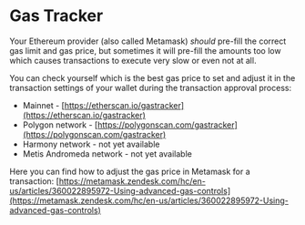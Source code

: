 # Gas Tracker

Your Ethereum provider (also called Metamask) _should_ pre-fill the correct gas limit and gas price, but sometimes it will pre-fill the amounts too low which causes transactions to execute very slow or even not at all.

You can check yourself which is the best gas price to set and adjust it in the transaction settings of your wallet during the transaction approval process:

* Mainnet - [https://etherscan.io/gastracker](https://etherscan.io/gastracker)
* Polygon network - [https://polygonscan.com/gastracker](https://polygonscan.com/gastracker)
* Harmony network - not yet available
* Metis Andromeda network - not yet available

Here you can find how to adjust the gas price in Metamask for a transaction: [https://metamask.zendesk.com/hc/en-us/articles/360022895972-Using-advanced-gas-controls](https://metamask.zendesk.com/hc/en-us/articles/360022895972-Using-advanced-gas-controls)
